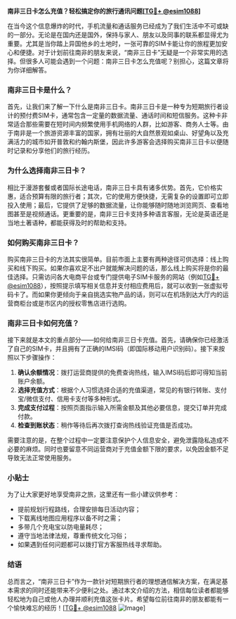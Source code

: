**南非三日卡怎么充值？轻松搞定你的旅行通讯问题[[TG💪+ @esim1088](https://t.me/s/esim1088)]**

在当今这个信息爆炸的时代，手机流量和通话服务已经成为了我们生活中不可或缺的一部分。无论是在国内还是国外，保持与家人、朋友以及同事的联系都显得尤为重要。尤其是当你踏上异国他乡的土地时，一张可靠的SIM卡能让你的旅程更加安心和便捷。对于计划前往南非的朋友来说，“南非三日卡”无疑是一个非常实用的选择。但很多人可能会遇到一个问题：南非三日卡怎么充值呢？别担心，这篇文章将为你详细解答。

### 南非三日卡是什么？

首先，让我们来了解一下什么是南非三日卡。南非三日卡是一种专为短期旅行者设计的预付费SIM卡，通常包含一定量的数据流量、通话时间和短信服务。这种卡非常适合那些需要在短时间内频繁使用手机网络的人群，比如游客、商务人士等。由于南非是一个旅游资源丰富的国家，拥有壮丽的大自然景观如桌山、好望角以及充满活力的城市如开普敦和约翰内斯堡，因此许多游客会选择购买南非三日卡以便随时记录和分享他们的旅行经历。

### 为什么选择南非三日卡？

相比于漫游套餐或者国际长途电话，南非三日卡具有诸多优势。首先，它价格实惠，适合预算有限的旅行者；其次，它的使用方便快捷，无需复杂的设置即可立即投入使用；最后，它提供了足够的数据流量，让你能够随时随地浏览网页、查看地图甚至是视频通话。更重要的是，南非三日卡支持多种语言客服，无论是英语还是当地土著语种，都能获得及时的帮助和支持。

### 如何购买南非三日卡？

购买南非三日卡的方法其实很简单。目前市面上主要有两种途径可供选择：线上购买和线下购买。如果你喜欢足不出户就能解决问题的话，那么线上购买将是你的最佳选择。只需访问各大电商平台或专门提供电子SIM卡服务的网站（例如[TG💪+ @esim1088](https://t.me/s/esim1088)），按照提示填写相关信息并支付相应费用后，就可以收到一张虚拟号码卡了。而如果你更倾向于亲自挑选实物产品的话，则可以在机场到达大厅内的运营商柜台或是市区内的授权零售店进行选购。

### 南非三日卡如何充值？

接下来就是本文的重点部分——如何给南非三日卡充值。首先，请确保你已经激活了自己的SIM卡，并且拥有了正确的IMSI码（即国际移动用户识别码）。接下来按照以下步骤操作：

1. **确认余额情况**：拨打运营商提供的免费查询热线，输入IMSI码后即可得知当前账户余额。
2. **选择充值方式**：根据个人习惯选择合适的充值渠道，常见的有银行转账、支付宝/微信支付、信用卡支付等多种形式。
3. **完成支付过程**：按照页面指示输入所需金额及其他必要信息，提交订单并完成付款。
4. **检查到账状态**：稍作等待后再次拨打查询热线验证充值是否成功。

需要注意的是，在整个过程中一定要注意保护个人信息安全，避免泄露隐私造成不必要的麻烦。同时也要留意不同运营商对于充值金额下限的要求，以免因金额不足导致无法正常使用服务。

### 小贴士

为了让大家更好地享受南非之旅，这里还有一些小建议供参考：
- 提前规划行程路线，合理安排每日活动内容；
- 下载离线地图应用程序以备不时之需；
- 多带几个充电宝以防电量耗尽；
- 遵守当地法律法规，尊重传统文化习俗；
- 如果遇到任何问题都可以拨打官方客服热线寻求帮助。

### 结语

总而言之，“南非三日卡”作为一款针对短期旅行者的理想通信解决方案，在满足基本需求的同时还能带来不少便利之处。通过本文介绍的方法，相信每位读者都能够轻松地为自己或他人办理并顺利充值这张卡片。希望每位前往南非的朋友都能有一个愉快难忘的经历！[[TG💪+ @esim1088](https://t.me/s/esim1088) ![Image](https://i.postimg.cc/4NQfJmqS/Snipaste-2025-05-13-00-14-12.png)]